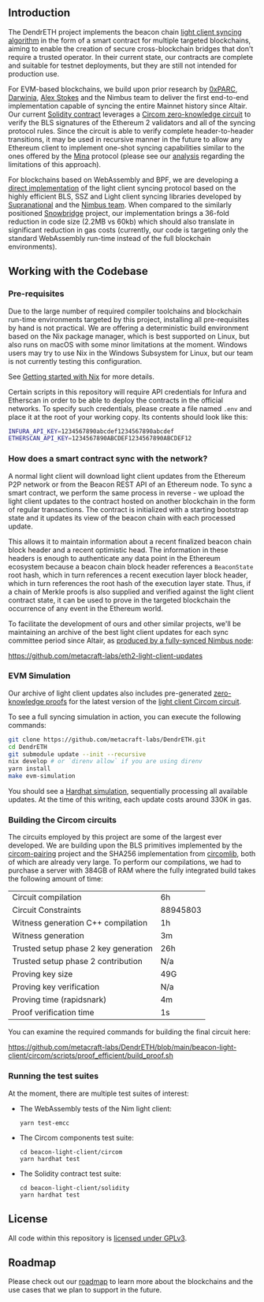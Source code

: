 ## Introduction

The DendrETH project implements the beacon chain [light client syncing
algorithm][0] in the form of a smart contract for multiple targeted
blockchains, aiming to enable the creation of secure cross-blockchain
bridges that don't require a trusted operator. In their current state,
our contracts are complete and suitable for testnet deployments, but
they are still not intended for production use.

For EVM-based blockchains, we build upon prior research by [0xPARC][1],
[Darwinia][2], [Alex Stokes][3] and the Nimbus team to deliver the
first end-to-end implementation capable of syncing the entire Mainnet
history since Altair. Our current [Solidity contract][4] leverages
a [Circom zero-knowledge circuit][5] to verify the BLS signatures of the
Ethereum 2 validators and all of the syncing protocol rules. Since the
circuit is able to verify complete header-to-header transitions, it may
be used in recursive manner in the future to allow any Ethereum client
to implement one-shot syncing capabilities similar to the ones offered
by the [Mina][6] protocol (please see our [analysis][7] regarding the
limitations of this approach).

For blockchains based on WebAssembly and BPF, we are developing a [direct
implementation][8] of the light client syncing protocol based on the
highly efficient BLS, SSZ and Light client syncing libraries developed
by [Supranational][9] and the [Nimbus team][10]. When compared to the
similarly positioned [Snowbridge][11] project, our implementation
brings a 36-fold reduction in code size (2.2MB vs 60kb) which should
also translate in significant reduction in gas costs (currently, our
code is targeting only the standard WebAssembly run-time instead of
the full blockchain environments).

## Working with the Codebase

### Pre-requisites

Due to the large number of required compiler toolchains and blockchain
run-time environments targeted by this project, installing all pre-requisites
by hand is not practical. We are offering a deterministic build environment
based on the Nix package manager, which is best supported on Linux, but also
runs on macOS with some minor limitations at the moment. Windows users may try
to use Nix in the Windows Subsystem for Linux, but our team is not currently
testing this configuration.

See [Getting started with Nix][12] for more details.

Certain scripts in this repository will require API credentials for Infura
and Etherscan in order to be able to deploy the contracts in the official
networks. To specify such credentials, please create a file named `.env` and
place it at the root of your working copy. Its contents should look like this:

```bash
INFURA_API_KEY=1234567890abcdef1234567890abcdef
ETHERSCAN_API_KEY=1234567890ABCDEF1234567890ABCDEF12
```

### How does a smart contract sync with the network?

A normal light client will download light client updates from the Ethereum
P2P network or from the Beacon REST API of an Ethereum node. To sync a smart
contract, we perform the same process in reverse - we upload the light client
updates to the contract hosted on another blockchain in the form of regular
transactions. The contract is initialized with a starting bootstrap state and
it updates its view of the beacon chain with each processed update.

This allows it to maintain information about a recent finalized beacon chain
block header and a recent optimistic head. The information in these headers
is enough to authenticate any data point in the Ethereum ecosystem because a
beacon chain block header references a `BeaconState` root hash, which in turn
references a recent execution layer block header, which in turn references the
root hash of the execution layer state. Thus, if a chain of Merkle proofs is
also supplied and verified against the light client contract state, it can be
used to prove in the targeted blockchain the occurrence of any event in the
Ethereum world.

To facilitate the development of ours and other similar projects, we'll be
maintaining an archive of the best light client updates for each sync committee
period since Altair, as [produced by a fully-synced Nimbus node][13]:

https://github.com/metacraft-labs/eth2-light-client-updates

### EVM Simulation

Our archive of light client updates also includes pre-generated [zero-knowledge
proofs][14] for the latest version of the [light client Circom circuit][5].

To see a full syncing simulation in action, you can execute the following
commands:

```bash
git clone https://github.com/metacraft-labs/DendrETH.git
cd DendrETH
git submodule update --init --recursive
nix develop # or `direnv allow` if you are using direnv
yarn install
make evm-simulation
```

You should see a [Hardhat simulation](https://hardhat.org/hardhat-runner/docs/getting-started#overview),
sequentially processing all available updates. At the time of this writing, each
update costs around 330K in gas.

### Building the Circom circuits

The circuits employed by this project are some of the largest ever developed.
We are building upon the BLS primitives implemented by the [circom-pairing][1]
project and the SHA256 implementation from [circomlib][15], both of which are
already very large. To perform our compilations, we had to purchase a server
with 384GB of RAM where the fully integrated build takes the following amount
of time:

|                                      |          |
| ------------------------------------ | -------- |
| Circuit compilation                  | 6h       |
| Circuit Constraints                  | 88945803 |
| Witness generation C++ compilation   | 1h       |
| Witness generation                   | 3m       |
| Trusted setup phase 2 key generation | 26h      |
| Trusted setup phase 2 contribution   | N/a      |
| Proving key size                     | 49G      |
| Proving key verification             | N/a      |
| Proving time (rapidsnark)            | 4m       |
| Proof verification time              | 1s       |

You can examine the required commands for building the final circuit here:

https://github.com/metacraft-labs/DendrETH/blob/main/beacon-light-client/circom/scripts/proof_efficient/build_proof.sh

### Running the test suites

At the moment, there are multiple test suites of interest:

- The WebAssembly tests of the Nim light client:

  ```
  yarn test-emcc
  ```

- The Circom components test suite:

  ```
  cd beacon-light-client/circom
  yarn hardhat test
  ```

- The Solidity contract test suite:
  ```
  cd beacon-light-client/solidity
  yarn hardhat test
  ```

## License

All code within this repository is [licensed under GPLv3][16].

## Roadmap

Please check out our [roadmap][17] to learn more about the blockchains and the
use cases that we plan to support in the future.

[0]: https://github.com/ethereum/annotated-spec/blob/master/altair/sync-protocol.md
[1]: https://github.com/yi-sun/circom-pairing
[2]: https://github.com/darwinia-network/darwinia-messages-sol/blob/master/contracts/bridge/src/truth/eth/BeaconLightClient.sol
[3]: https://github.com/ralexstokes/deposit-verifier
[4]: https://github.com/metacraft-labs/DendrETH/tree/main/beacon-light-client/solidity
[5]: https://github.com/metacraft-labs/DendrETH/tree/main/beacon-light-client/circom
[6]: https://minaprotocol.com/
[7]: https://github.com/metacraft-labs/DendrETH/tree/main/docs/long-range-syncing
[8]: https://github.com/metacraft-labs/DendrETH/tree/main/beacon-light-client/nim
[9]: https://github.com/supranational/blst
[10]: https://github.com/status-im/nimbus-eth2
[11]: https://snowbridge.snowfork.com/
[12]: https://github.com/metacraft-labs/DendrETH/blob/main/docs/NIX.md
[13]: https://github.com/metacraft-labs/DendrETH/blob/main/docs/BEACON-REST-API.md
[14]: https://github.com/metacraft-labs/eth2-light-client-updates/tree/main/mainnet/proofs
[15]: https://github.com/iden3/circomlib
[16]: https://github.com/metacraft-labs/DendrETH/blob/main/LICENSE
[17]: https://github.com/metacraft-labs/DendrETH/blob/main/docs/ROADMAP.md
[18]: https://infura.io
[19]: https://etherscan.io
